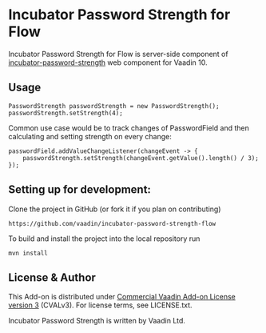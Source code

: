 # Incubator Password Strength for Flow

Incubator Password Strength for Flow is server-side component of [incubator-password-strength](https://github.com/vaadin/incubator-password-strength) web component for Vaadin 10.

## Usage

```
PasswordStrength passwordStrength = new PasswordStrength();
passwordStrength.setStrength(4);
```
Common use case would be to track changes of PasswordField and then calculating and setting strength on every change: 
```
passwordField.addValueChangeListener(changeEvent -> {
    passwordStrength.setStrength(changeEvent.getValue().length() / 3);
});
```  

## Setting up for development:

Clone the project in GitHub (or fork it if you plan on contributing)

```
https://github.com/vaadin/incubator-password-strength-flow
```

To build and install the project into the local repository run 

```mvn install ```

## License & Author

This Add-on is distributed under [Commercial Vaadin Add-on License version 3](http://vaadin.com/license/cval-3) (CVALv3). For license terms, see LICENSE.txt.

Incubator Password Strength is written by Vaadin Ltd.


